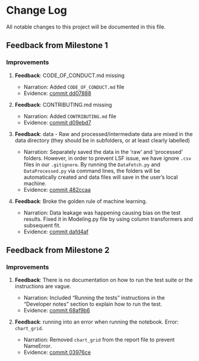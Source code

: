 # Change Log
All notable changes to this project will be documented in this file.
 
## Feedback from Milestone 1

### Improvements

1. **Feedback**: CODE_OF_CONDUCT.md missing
    - Narration: Added `CODE_OF_CONDUCT.md` file
    - Evidence: [commit dd07888](https://github.com/UBC-MDS/New_Businesses_Survival_Prediction/commit/dd07888a5403a956a70b9e96ea0fab8a97739f48)

2. **Feedback**: CONTRIBUTING.md missing
    - Narration: Added `CONTRIBUTING.md` file
    - Evidence: [commit d09ebd7](https://github.com/UBC-MDS/New_Businesses_Survival_Prediction/commit/d09ebd7539ea7769a731d875a63e614c4e9ff1b6)

3. **Feedback**: data - Raw and processed/intermediate data are mixed in the data directory (they should be in subfolders, or at least clearly labelled)
    - Narration: Separately saved the data in the ‘raw’ and ‘processed’ folders. However, in order to prevent LSF issue, we have ignore `.csv` files in our `.gitignore`. By running the `DataFetch.py` and `DataProcessed.py` via command lines, the folders will be automatically created and data files will save in the user’s local machine.
    - Evidence: [commit 482ccaa](https://github.com/UBC-MDS/New_Businesses_Survival_Prediction/commit/482ccaa4509eee4d17a6e0e0495b296ff3b8a394)
      
4. **Feedback**: Broke the golden rule of machine learning.
    - Narration: Data leakage was happening causing bias on the test results. Fixed it in Modeling.py file by using column transformers and subsequent fit.
    - Evidence: [commit dafd4af](https://github.com/UBC-MDS/New_Businesses_Survival_Prediction/commit/dafd4afce08b42f1b46404e5288604fb488071a6)
 
## Feedback from Milestone 2

### Improvements

1. **Feedback**: There is no documentation on how to run the test suite or the instructions are vague.
    - Narration: Included “Running the tests” instructions in the “Developer notes” section to explain how to run the test.
    - Evidence: [commit 68af9b6](https://github.com/UBC-MDS/New_Businesses_Survival_Prediction/commit/68af9b67e5112bc4c96c1d3b8a3f60e2a53b017f)

2. **Feedback**: running into an error when running the notebook. Error: `chart_grid`.
    - Narration: Removed `chart_grid` from the report file to prevent NameError.
    - Evidence: [commit 03976ce](https://github.com/UBC-MDS/New_Businesses_Survival_Prediction/commit/03976cee5a790d480c5a9162275d60890114c11a)

